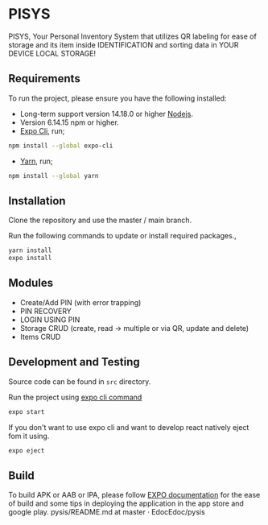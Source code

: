 # PISYS

PISYS, Your Personal Inventory System that utilizes QR labeling for ease of storage and its item inside IDENTIFICATION and sorting data in YOUR DEVICE LOCAL STORAGE!

## Requirements

To run the project, please ensure you have the following installed:

- Long-term support version 14.18.0 or higher [Nodejs](https://nodejs.org/en/).
- Version 6.14.15 npm or higher.
- [Expo Cli](https://docs.expo.dev/), run;

```bash
npm install --global expo-cli
```

- [Yarn](https://classic.yarnpkg.com/lang/en/docs/install/#windows-stable), run;

```bash
npm install --global yarn
```

## Installation

Clone the repository and use the master / main branch.

Run the following commands to update or install required packages.,

```bash
yarn install
expo install
```

## Modules

- Create/Add PIN (with error trapping)
- PIN RECOVERY
- LOGIN USING PIN
- Storage CRUD (create, read -> multiple or via QR, update and delete)
- Items CRUD

## Development and Testing

Source code can be found in `src` directory.

Run the project using [expo cli command](https://docs.expo.dev/workflow/expo-cli/#expo-start)

```bash
expo start
```

If you don't want to use expo cli and want to develop react natively eject fom it using.

```bash
expo eject
```

## Build

To build APK or AAB or IPA, please follow [EXPO documentation](https://docs.expo.dev/classic/building-standalone-apps/) for the ease of build and some tips in deploying the application in the app store and google play.
pysis/README.md at master · EdocEdoc/pysis
